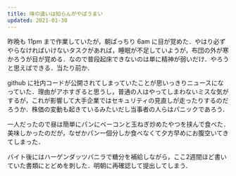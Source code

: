 ```yaml
---
title: 味の違いは知らんがやぱうまい
updated: 2021-01-30
---
```


昨晩も 11pm まで作業していたが，朝ぱっちり 6am に目が覚めた．やはり必ずやらなければいけないタスクがあれば，睡眠が不足していようが，布団の外が寒かろうが目が覚める．なので普段起床できないのは単に精神が弱いだけ．やろうと思えばできる．当たり前か．

github に社内コードが公開されてしまっていたことが思いっきりニュースになっていた．理由がアホすぎると思うし，普通の人はやってしまわないミスな気がするが，これが影響して大手企業ではセキュリティの見直しが走ったりするのだろうか．株価の変動も起きているみたいだし当事者の人らはパニックであろう．

一人だったので昼は簡単にパンにベーコンと玉ねぎ炒めたやつを挟んで食べた．美味しかったのだが，なぜかパン一個分しか食べなくて夕方早めにお腹空いてきてしまった．

バイト後にはハーゲンダッツバニラで糖分を補給しながら，ここ2週間ほど書いていた書類にとどめを刺した．明朝に再確認して提出してしまう．
